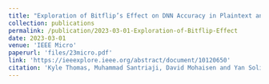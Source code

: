 ```yaml
---
title: "Exploration of Bitflip’s Effect on DNN Accuracy in Plaintext and Ciphertext"
collection: publications
permalink: /publication/2023-03-01-Exploration-of-Bitflip-Effect
date: 2023-03-01
venue: 'IEEE Micro'
paperurl: 'files/23micro.pdf'
link: 'https://ieeexplore.ieee.org/abstract/document/10120650'
citation: 'Kyle Thomas, Muhammad Santriaji, David Mohaisen and Yan Solihin, "Exploration of Bitflip’s Effect on DNN Accuracy in Plaintext and Ciphertext," in IEEE Micro Magazine, 2023.'
---
```

